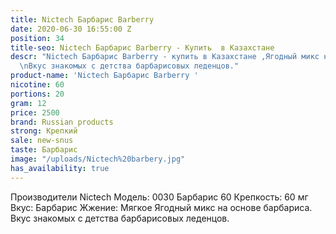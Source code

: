 ```yaml
---
title: Nictech Барбарис Barberry
date: 2020-06-30 16:55:00 Z
position: 34
title-seo: Nictech Барбарис Barberry - Купить  в Казахстане
descr: "Nictech Барбарис Barberry - купить в Казахстане ,Ягодный микс на основе барбариса.
  \nВкус знакомых с детства барбарисовых леденцов."
product-name: 'Nictech Барбарис Barberry '
nicotine: 60
portions: 20
gram: 12
price: 2500
brand: Russian products
strong: Крепкий
sale: new-snus
taste: Барбарис
image: "/uploads/Nictech%20barbery.jpg"
has_availability: true
---
```


Производители Nictech
Модель: 0030 Барбарис 60
Крепкость: 60 мг
Вкус: Барбарис
Жжение: Мягкое
Ягодный микс на основе барбариса. 
Вкус знакомых с детства барбарисовых леденцов.